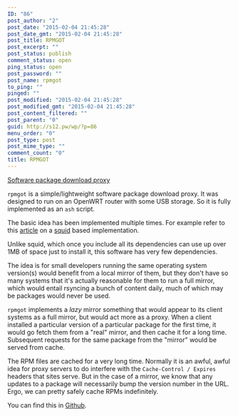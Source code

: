 ```yaml
---
ID: "86"
post_author: "2"
post_date: "2015-02-04 21:45:28"
post_date_gmt: "2015-02-04 21:45:28"
post_title: RPMGOT
post_excerpt: ""
post_status: publish
comment_status: open
ping_status: open
post_password: ""
post_name: rpmgot
to_ping: ""
pinged: ""
post_modified: "2015-02-04 21:45:28"
post_modified_gmt: "2015-02-04 21:45:28"
post_content_filtered: ""
post_parent: "0"
guid: http://s12.pw/wp/?p=86
menu_order: "0"
post_type: post
post_mime_type: ""
comment_count: "0"
title: RPMGOT
---
```


[Software package download proxy](http://github.com/alejandroliu/rpmgot)

`rpmgot` is a simple/lightweight software package download proxy. It was designed to run on an OpenWRT router with some USB storage. So it is fully implemented as an `ash` script.

The basic idea has been implemented multiple times. For example refer to this [article](http://ma.ttwagner.com/lazy-distro-mirrors-with-squid/) on a [squid](http://www.squid-cache.org/) based implementation.

Unlike squid, which once you include all its dependencies can use up over 1MB of space just to install it, this software has very few dependencies.

The idea is for small developers running the same operating system version(s) would benefit from a local mirror of them, but they don't have so many systems that it's actually reasonable for them to run a full mirror, which would entail rsyncing a bunch of content daily, much of which may be packages would never be used.

`rpmgot` implements a _lazy_ mirror something that would appear to its client systems as a full mirror, but would act more as a proxy. When a client installed a particular version of a particular package for the first time, it would go fetch them from a "real" mirror, and then cache it for a long time. Subsequent requests for the same package from the "mirror" would be served from cache.

The RPM files are cached for a very long time. Normally it is an awful, awful idea for proxy servers to do interfere with the `Cache-Control / Expires` headers that sites serve. But in the case of a mirror, we know that any updates to a package will necessarily bump the version number in the URL. Ergo, we can pretty safely cache RPMs indefinitely.

You can find this in [Github](http://github.com/alejandroliu/rpmgot).
